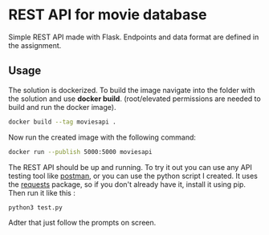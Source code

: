 # REST API for movie database
Simple REST API made with Flask. Endpoints and data format are defined in the assignment.
## Usage
The solution is dockerized. To build the image navigate into the folder with the solution and use __docker build__. (root/elevated permissions are needed to build and run the docker image).
```bash
docker build --tag moviesapi .
```
Now run the created image with the following command: 
```bash
docker run --publish 5000:5000 moviesapi
```
The REST API should be up and running. To try it out you can use any API testing tool like [postman](https://www.postman.com/downloads/), or you can use the python script I created. It uses the [requests](https://pypi.org/project/requests/) package, so if you don't already have it, install it using pip. Then run it like this :
```bash
python3 test.py
```
Adter that just follow the prompts on screen.